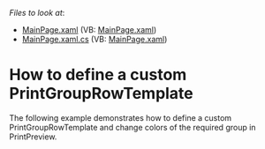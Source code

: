 <!-- default file list -->
*Files to look at*:

* [MainPage.xaml](./CS/Q566260/MainPage.xaml) (VB: [MainPage.xaml](./VB/Q566260/MainPage.xaml))
* [MainPage.xaml.cs](./CS/Q566260/MainPage.xaml.cs) (VB: [MainPage.xaml](./VB/Q566260/MainPage.xaml))
<!-- default file list end -->
# How to define a custom PrintGroupRowTemplate


<p>The following example demonstrates how to define a custom PrintGroupRowTemplate and change colors of the required group in PrintPreview.</p>

<br/>


